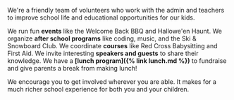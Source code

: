 We're a friendly team of volunteers who work with the admin and teachers to improve school life and educational opportunities for our kids.

We run fun **events** like the Welcome Back BBQ and Hallowe'en Haunt. We organize **after school programs** like coding, music, and the Ski & Snowboard Club. We coordinate **courses** like Red Cross Babysitting and First Aid. We invite interesting **speakers and guests** to share their knowledge. We have a **[lunch program]({% link lunch.md %})** to fundraise and give parents a break from making lunch!

We encourage you to get involved wherever you are able. It makes for a much richer school experience for both you and your children.